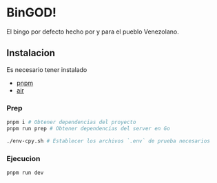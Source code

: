 # BinGOD!

El bingo por defecto hecho por y para el pueblo Venezolano.


## Instalacion
Es necesario tener instalado
- [pnpm](https://pnpm.io/installation)
- [air](https://github.com/air-verse/air)

### Prep
```sh
pnpm i # Obtener dependencias del proyecto
pnpm run prep # Obtener dependencias del server en Go

./env-cpy.sh # Establecer los archivos `.env` de prueba necesarios
```

### Ejecucion
```sh
pnpm run dev
```


